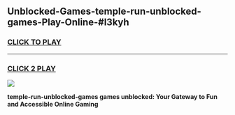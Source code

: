 
## Unblocked-Games-temple-run-unblocked-games-Play-Online-#l3kyh
<h3>
<a href="https://premium.freeplayer.one?title=temple-run-unblocked-games&ref=27F">CLICK TO PLAY</a></h3>
<hr>

<h3>
<a href="https://premium.freeplayer.one?title=temple-run-unblocked-games&ref=27F">CLICK 2 PLAY</a>
  
</h3>

<a href="https://premium.freeplayer.one?title=temple-run-unblocked-games&ref=27F"><img src="https://clearcache.store/games.png"></a>


**temple-run-unblocked-games games unblocked: Your Gateway to Fun and Accessible Online Gaming**
